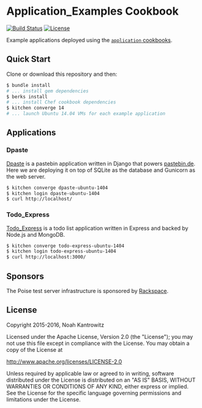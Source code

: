 # Application_Examples Cookbook

[![Build Status](https://img.shields.io/travis/poise/application_examples.svg)](https://travis-ci.org/poise/application_examples)
[![License](https://img.shields.io/badge/license-Apache_2-blue.svg)](https://www.apache.org/licenses/LICENSE-2.0)

Example applications deployed using the [`application` cookbooks](https://github.com/poise/application).

## Quick Start

Clone or download this repository and then:

```bash
$ bundle install
# ... install gem dependencies
$ berks install
# ... install Chef cookbook dependencies
$ kitchen converge 14
# ... launch Ubuntu 14.04 VMs for each example application
```

## Applications

### Dpaste

[Dpaste](https://github.com/poise/application_examples/blob/master/recipes/dpaste.rb)
is a pastebin application written in Django that powers
[pastebin.de](http://pastebin.de/). Here we are deploying it on top of SQLite as
the database and Gunicorn as the web server.

```bash
$ kitchen converge dpaste-ubuntu-1404
$ kitchen login dpaste-ubuntu-1404
$ curl http://localhost/
```

### Todo_Express

[Todo_Express](https://github.com/poise/application_examples/blob/master/recipes/todo_express.rb)
is a todo list application written in Express and backed by Node.js and MongoDB.

```bash
$ kitchen converge todo-express-ubuntu-1404
$ kitchen login todo-express-ubuntu-1404
$ curl http://localhost:3000/
```

## Sponsors

The Poise test server infrastructure is sponsored by [Rackspace](https://rackspace.com/).

## License

Copyright 2015-2016, Noah Kantrowitz

Licensed under the Apache License, Version 2.0 (the "License");
you may not use this file except in compliance with the License.
You may obtain a copy of the License at

http://www.apache.org/licenses/LICENSE-2.0

Unless required by applicable law or agreed to in writing, software
distributed under the License is distributed on an "AS IS" BASIS,
WITHOUT WARRANTIES OR CONDITIONS OF ANY KIND, either express or implied.
See the License for the specific language governing permissions and
limitations under the License.
